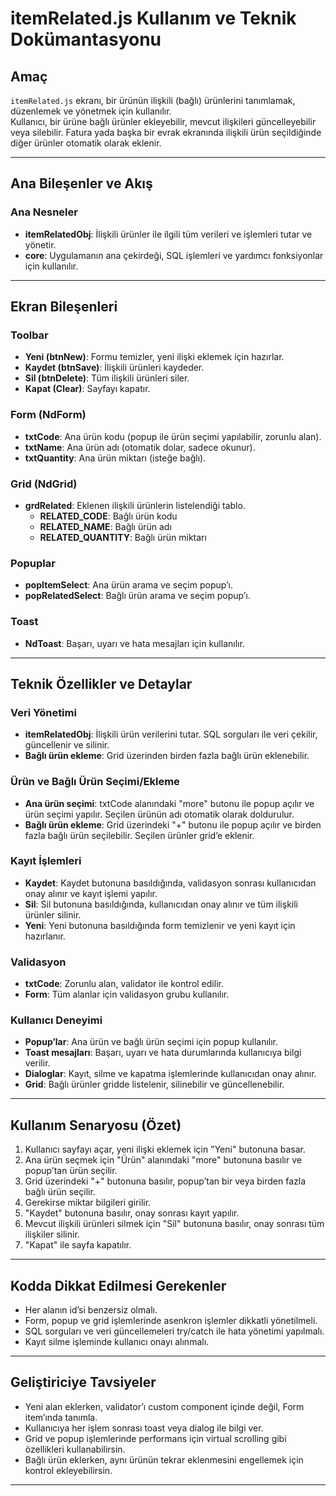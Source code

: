 # itemRelated.js Kullanım ve Teknik Dokümantasyonu

## Amaç
`itemRelated.js` ekranı, bir ürünün ilişkili (bağlı) ürünlerini tanımlamak, düzenlemek ve yönetmek için kullanılır.  
Kullanıcı, bir ürüne bağlı ürünler ekleyebilir, mevcut ilişkileri güncelleyebilir veya silebilir.
Fatura yada başka bir evrak ekranında ilişkili ürün seçildiğinde diğer ürünler otomatik olarak eklenir.

---

## Ana Bileşenler ve Akış

### Ana Nesneler
- **itemRelatedObj**: İlişkili ürünler ile ilgili tüm verileri ve işlemleri tutar ve yönetir.
- **core**: Uygulamanın ana çekirdeği, SQL işlemleri ve yardımcı fonksiyonlar için kullanılır.

---

## Ekran Bileşenleri

### Toolbar
- **Yeni (btnNew)**: Formu temizler, yeni ilişki eklemek için hazırlar.
- **Kaydet (btnSave)**: İlişkili ürünleri kaydeder.
- **Sil (btnDelete)**: Tüm ilişkili ürünleri siler.
- **Kapat (Clear)**: Sayfayı kapatır.

### Form (NdForm)
- **txtCode**: Ana ürün kodu (popup ile ürün seçimi yapılabilir, zorunlu alan).
- **txtName**: Ana ürün adı (otomatik dolar, sadece okunur).
- **txtQuantity**: Ana ürün miktarı (isteğe bağlı).

### Grid (NdGrid)
- **grdRelated**: Eklenen ilişkili ürünlerin listelendiği tablo.
  - **RELATED_CODE**: Bağlı ürün kodu
  - **RELATED_NAME**: Bağlı ürün adı
  - **RELATED_QUANTITY**: Bağlı ürün miktarı

### Popuplar
- **popItemSelect**: Ana ürün arama ve seçim popup’ı.
- **popRelatedSelect**: Bağlı ürün arama ve seçim popup’ı.

### Toast
- **NdToast**: Başarı, uyarı ve hata mesajları için kullanılır.

---

## Teknik Özellikler ve Detaylar

### Veri Yönetimi
- **itemRelatedObj**: İlişkili ürün verilerini tutar. SQL sorguları ile veri çekilir, güncellenir ve silinir.
- **Bağlı ürün ekleme**: Grid üzerinden birden fazla bağlı ürün eklenebilir.

### Ürün ve Bağlı Ürün Seçimi/Ekleme
- **Ana ürün seçimi**: txtCode alanındaki "more" butonu ile popup açılır ve ürün seçimi yapılır. Seçilen ürünün adı otomatik olarak doldurulur.
- **Bağlı ürün ekleme**: Grid üzerindeki "+" butonu ile popup açılır ve birden fazla bağlı ürün seçilebilir. Seçilen ürünler grid’e eklenir.

### Kayıt İşlemleri
- **Kaydet**: Kaydet butonuna basıldığında, validasyon sonrası kullanıcıdan onay alınır ve kayıt işlemi yapılır.
- **Sil**: Sil butonuna basıldığında, kullanıcıdan onay alınır ve tüm ilişkili ürünler silinir.
- **Yeni**: Yeni butonuna basıldığında form temizlenir ve yeni kayıt için hazırlanır.

### Validasyon
- **txtCode**: Zorunlu alan, validator ile kontrol edilir.
- **Form**: Tüm alanlar için validasyon grubu kullanılır.

### Kullanıcı Deneyimi
- **Popup’lar**: Ana ürün ve bağlı ürün seçimi için popup kullanılır.
- **Toast mesajları**: Başarı, uyarı ve hata durumlarında kullanıcıya bilgi verilir.
- **Dialoglar**: Kayıt, silme ve kapatma işlemlerinde kullanıcıdan onay alınır.
- **Grid**: Bağlı ürünler gridde listelenir, silinebilir ve güncellenebilir.

---

## Kullanım Senaryosu (Özet)
1. Kullanıcı sayfayı açar, yeni ilişki eklemek için "Yeni" butonuna basar.
2. Ana ürün seçmek için "Ürün" alanındaki "more" butonuna basılır ve popup’tan ürün seçilir.
3. Grid üzerindeki "+" butonuna basılır, popup’tan bir veya birden fazla bağlı ürün seçilir.
4. Gerekirse miktar bilgileri girilir.
5. "Kaydet" butonuna basılır, onay sonrası kayıt yapılır.
6. Mevcut ilişkili ürünleri silmek için "Sil" butonuna basılır, onay sonrası tüm ilişkiler silinir.
7. "Kapat" ile sayfa kapatılır.

---

## Kodda Dikkat Edilmesi Gerekenler
- Her alanın id’si benzersiz olmalı.
- Form, popup ve grid işlemlerinde asenkron işlemler dikkatli yönetilmeli.
- SQL sorguları ve veri güncellemeleri try/catch ile hata yönetimi yapılmalı.
- Kayıt silme işleminde kullanıcı onayı alınmalı.

---

## Geliştiriciye Tavsiyeler
- Yeni alan eklerken, validator’ı custom component içinde değil, Form item’ında tanımla.
- Kullanıcıya her işlem sonrası toast veya dialog ile bilgi ver.
- Grid ve popup işlemlerinde performans için virtual scrolling gibi özellikleri kullanabilirsin.
- Bağlı ürün eklerken, aynı ürünün tekrar eklenmesini engellemek için kontrol ekleyebilirsin.

--- 